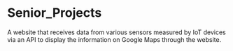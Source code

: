 # Senior_Projects
A website that receives data from various sensors measured by IoT devices via an API to display the information on Google Maps through the website.
